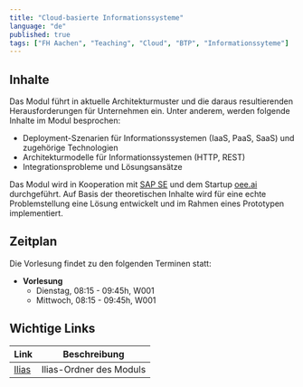 ```yaml
---
title: "Cloud-basierte Informationssysteme"
language: "de"
published: true
tags: ["FH Aachen", "Teaching", "Cloud", "BTP", "Informationssyteme"]
---
```


## Inhalte

Das Modul führt in aktuelle Architekturmuster und die daraus resultierenden
Herausforderungen für Unternehmen ein. Unter anderem, werden folgende
Inhalte im Modul besprochen:

- Deployment-Szenarien für Informationssystemen (IaaS, PaaS, SaaS) und
zugehörige Technologien
- Architekturmodelle für Informationssystemen (HTTP, REST)
- Integrationsprobleme und Lösungsansätze

Das Modul wird in Kooperation mit [SAP SE](https://sap.com)
und dem Startup [oee.ai](https://oee.ai) durchgeführt. Auf Basis der
theoretischen Inhalte wird für eine echte Problemstellung eine Lösung
entwickelt und im Rahmen eines Prototypen implementiert.

## Zeitplan

Die Vorlesung findet zu den folgenden Terminen statt:
- **Vorlesung**
    - Dienstag, 08:15 - 09:45h, W001
    - Mittwoch, 08:15 - 09:45h, W001

## Wichtige Links

| Link | Beschreibung |
| ---- | ------------ |
| [Ilias](https://www.ili.fh-aachen.de/goto_elearning_crs_823590.html) | Ilias-Ordner des Moduls |
